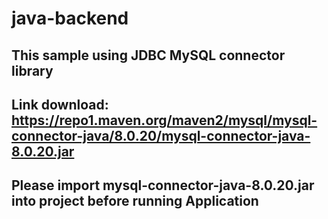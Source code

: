 # java-backend
## This sample using JDBC MySQL connector library
## Link download: https://repo1.maven.org/maven2/mysql/mysql-connector-java/8.0.20/mysql-connector-java-8.0.20.jar
## Please import mysql-connector-java-8.0.20.jar into project before running Application
